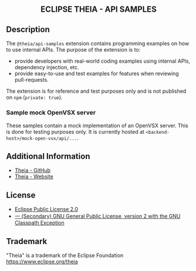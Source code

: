 <div align='center'>

<br />

<h2>ECLIPSE THEIA - API SAMPLES</h2>

</div>

## Description

The `@theia/api-samples` extension contains programming examples on how to use internal APIs.
The purpose of the extension is to:

- provide developers with real-world coding examples using internal APIs, dependency injection, etc.
- provide easy-to-use and test examples for features when reviewing pull-requests.

The extension is for reference and test purposes only and is not published on `npm` (`private: true`).

### Sample mock OpenVSX server

These samples contain a mock implementation of an OpenVSX server. This is done
for testing purposes only. It is currently hosted at
`<backend-host>/mock-open-vsx/api/...`.

## Additional Information

- [Theia - GitHub](https://github.com/eclipse-theia/theia)
- [Theia - Website](https://theia-ide.org/)

## License

- [Eclipse Public License 2.0](http://www.eclipse.org/legal/epl-2.0/)
- [一 (Secondary) GNU General Public License, version 2 with the GNU Classpath Exception](https://projects.eclipse.org/license/secondary-gpl-2.0-cp)

## Trademark

"Theia" is a trademark of the Eclipse Foundation
<https://www.eclipse.org/theia>
